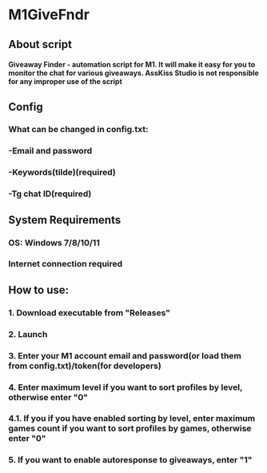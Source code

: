 # M1GiveFndr
## About script
#### Giveaway Finder - automation script for M1. It will make it easy for you to monitor the chat for various giveaways. AssKiss Studio is not responsible for any improper use of the script
## Config
### What can be changed in config.txt:
### -Email and password
### -Keywords(tilde)(required)
### -Tg chat ID(required)
## System Requirements
### OS: Windows 7/8/10/11
### Internet connection required
## How to use:
### 1. Download executable from "Releases"
### 2. Launch
### 3. Enter your M1 account email and password(or load them from config.txt)/token(for developers)
### 4. Enter maximum level if you want to sort profiles by level, otherwise enter "0"
### 4.1. If you if you have enabled sorting by level, enter maximum games count if you want to sort profiles by games, otherwise enter "0"
### 5. If you want to enable autoresponse to giveaways, enter "1"


